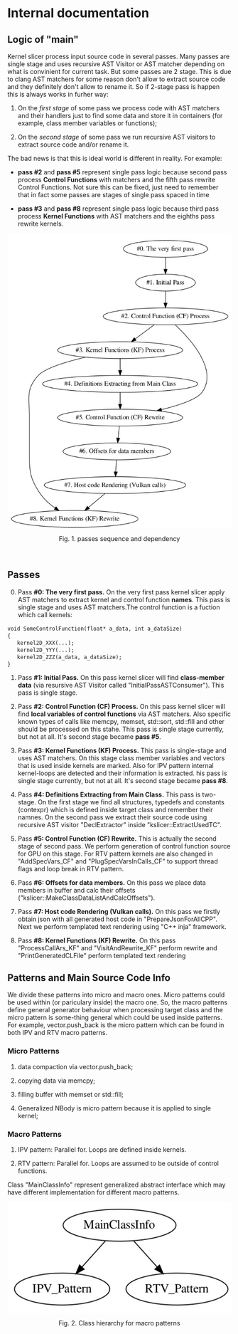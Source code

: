 # Internal documentation

## Logic of "main"

Kernel slicer process input source code in several passes. Many passes are single stage and uses recursive AST Visitor or AST matcher depending on what is convinient for current task.  But some passes are 2 stage. This is due to clang AST matchers for some reason don't allow to extract source code and they definitely don't allow to rename it. So if 2-stage pass is happen this is always works in furher way:

1. On the *first  stage* of some pass we process code with AST matchers and their handlers just to find some data and store it in containers (for example, class member variables or functions);

2. On the *second stage* of some pass we run recursive AST visitors to extract source code and/or rename it. 

The bad news is that this is ideal world is different in reality. For example:

*  **pass #2** and **pass #5** represent single pass logic because second pass process **Control Functions** with matchers and the fifth pass rewrite Control Functions. Not sure this can be fixed, just need to remember that in fact some passes are stages of single pass spaced in time

* **pass #3** and **pass #8** represent single pass logic because third pass process **Kernel Functions** with AST matchers and the eighths pass rewrite kernels.

<p align = "center"><img src="images/passes.jpg" align = "center"></p><p align = "center">Fig. 1. passes sequence and dependency </p><BR>

## Passes

0. Pass **\#0: The very first pass.** On the very first pass kernel slicer apply AST matchers to extract kernel and control function **names**. This pass is single stage and uses AST matchers.The control function is a fuction which call kernels:

```
void SomeControlFunction(float* a_data, int a_dataSize)
{
   kernel2D_XXX(...);
   kernel2D_YYY(...);
   kernel2D_ZZZ(a_data, a_dataSize);
}
```

1. Pass **\#1: Initial Pass.** On this pass kernel slicer will find **class-member data** (via resursive AST Visitor called "InitialPassASTConsumer"). This pass is single stage. 

2. Pass **\#2: Control Function (CF) Process.** On this pass kernel slicer will find **local variables of control functions** via AST matchers. Also specific known types of calls like memcpy, memset, std::sort, std::fill and other should be processed on this stahe. This pass is single stage currently, but not at all. It's second stage became **pass #5**. 

3. Pass **\#3: Kernel Functions (KF) Process.** This pass is single-stage and uses AST matchers. On this stage class member variables and vectors that is used inside kernels are marked. Also for IPV pattern internal kernel-loops are detected and their information is extracted. his pass is single stage currently, but not at all. It's second stage became **pass #8**. 

4. Pass **\#4: Definitions Extracting from Main Class.** This pass is two-stage. On the first stage we find all structures, typedefs and constants (contexpr) which is defined inside target class and remember their namnes. On the second pass we extract their source code using recursive AST visitor "DeclExtractor" inside "kslicer::ExtractUsedTC".

5. Pass **\#5: Control Function (CF) Rewrite.** This is actually the second stage of second pass. We perform generation of control function source for GPU on this stage. For RTV pattern kernels are also changed in "AddSpecVars_CF" and "PlugSpecVarsInCalls_CF" to support thread flags and loop break in RTV pattern. 

6. Pass **\#6: Offsets for data members.**  On this pass we place data members in buffer and calc their offsets ("kslicer::MakeClassDataListAndCalcOffsets").  

7. Pass **\#7: Host code Rendering (Vulkan calls).** On this pass we firstly obtain json with all generated host code in "PrepareJsonForAllCPP". Next we perform templated text rendering using "C++ inja" framework.

8. Pass **\#8: Kernel Functions (KF) Rewrite.** On this pass "ProcessCallArs_KF" and "VisitAndRewrite_KF" perform rewrite and "PrintGeneratedCLFile" perform templated text rendering  

## Patterns and Main Source Code Info

We divide these patterns into micro and macro ones. Micro patterns could be used within (or pariculary inside) the macro one. So, the macro patterns define general generator behaviour when processing target class and the micro pattern is some-thing general which could be used inside patterns. For example, vector.push_back is the micro pattern which can be found in both IPV and RTV macro patterns.

### Micro Patterns

1. data compaction via vector.push_back;

2. copying data via memcpy;

3. filling buffer with memset or std::fill; 

4. Generalized NBody is micro pattern because it is applied to single kernel; 

### Macro Patterns 

1. IPV pattern: Parallel for. Loops are defined inside kernels.

2. RTV pattern: Parallel for. Loops are assumed to be outside of control functions.

Class "MainClassInfo" represent generalized abstract interface which may have different implementation for different macro patterns.  

<p align = "center"><img src="images/patterns.jpg" align = "center"></p><p align = "center">Fig. 2. Class hierarchy for macro patterns </p><BR>
